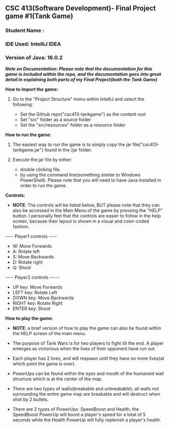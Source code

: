 ## CSC 413(Software Development)- Final Project game #1(Tank Game)

### Student Name : 

### IDE Used: IntelliJ IDEA
### Version of Java: 16.0.2

***Note on Documentation: Please note that the documentation for this game is included within the repo, and the documentation 
  goes into great detail in explaining both parts of my Final Project(both the Tank Game)***


 **How to import the game:**
 
   1. Go to the "Project Structure" menu within IntelliJ and select the following:
   
      - Set the Github repo("csc413-tankgame") as the content root
      - Set "src" folder as a source folder
      - Set the "src/resources" folder as a resource folder 
     
 **How to run the game:**
 1. The easiest way to run the game is to simply copy the jar file("csc413-tankgame.jar") found in the /jar folder.
 2. Execute the jar file by either:
 
    - double clicking file.
    -  by using the command line(something similar to Windows PowerShell). Please note
    that you will need to have Java installed in order to run the game. 
    
 **Controls:**
   - **NOTE**: The controls will be listed below, BUT please note that they can also be accessed in the Main Menu of the game by pressing the "HELP" button.
    I personally feel that the controls are easier to follow in the help screen, because their layout is shown in a visual and color-coded fashion.
    
   ---- Player1 controls ----
   - W: Move Forwards
   - A: Rotate left
   - S: Move Backwards
   - D: Rotate right
   - Q: Shoot
    
    
   ---- Player2 controls -----
   - UP key: Move Forwards
   - LEFT key: Rotate Left
   - DOWN key: Move Backwards
   - RIGHT key: Rotate Right  
   - ENTER key: Shoot
    
 **How to play the game:**
    
   - **NOTE**: a brief version of how to play the game can also be found within the HELP screen of the main menu.



   - The purpose of Tank Wars is for two players to fight till the end. A player emerges as victorious when the lives of their opponent have run out.
   - Each player has 2 lives, and will respawn until they have no more lives(at which point the game is over). 
   - PowerUps can be found within the eyes and mouth of the humanoid wall structure which is at the center of the map.
   - There are two types of walls(breakable and unbreakable); all walls not surrounding the entire game map are breakable and will destruct when shot by 2 bullets.
   - There are 2 types of PowerUps: SpeedBoost and Health; the SpeedBoost PowerUp will boost a player's speed for a total of 5 seconds while the Health PowerUp will 
     fully replenish a player's health.  
